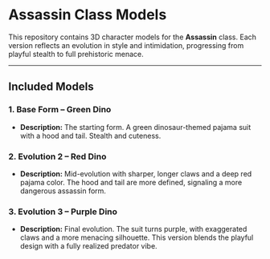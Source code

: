 # Assassin Class Models

This repository contains 3D character models for the **Assassin** class. Each version reflects an evolution in style and intimidation, progressing from playful stealth to full prehistoric menace.

---

## Included Models

### 1. Base Form – Green Dino
- **Description:** The starting form. A green dinosaur-themed pajama suit with a hood and tail. Stealth and cuteness.
### 2. Evolution 2 – Red Dino 
- **Description:** Mid-evolution with sharper, longer claws and a deep red pajama color. The hood and tail are more defined, signaling a more dangerous assassin form.

### 3. Evolution 3 – Purple Dino
- **Description:** Final evolution. The suit turns purple, with exaggerated claws and a more menacing silhouette. This version blends the playful design with a fully realized predator vibe.
